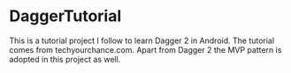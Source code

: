  # DaggerTutorial

This is a tutorial project I follow to learn Dagger 2 in Android. The tutorial comes from techyourchance.com. Apart from Dagger 2 the MVP pattern is adopted in this project as well. 
